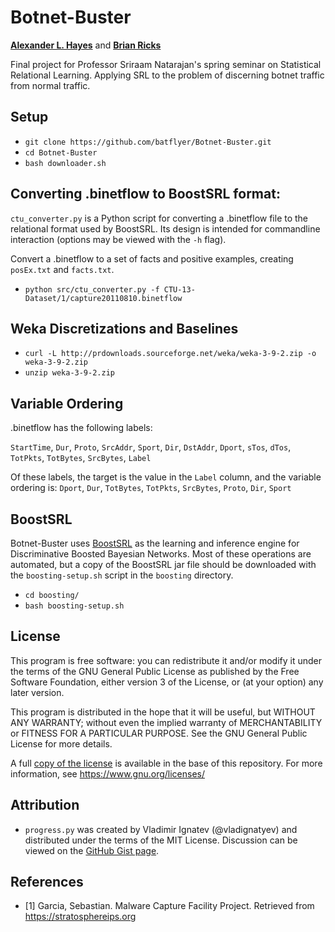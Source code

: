 # Botnet-Buster

**[Alexander L. Hayes](https://github.com/batflyer)** and **[Brian Ricks](https://github.com/absolutefunk)**

Final project for Professor Sriraam Natarajan's spring seminar on Statistical Relational Learning. Applying SRL to the problem of discerning botnet traffic from normal traffic.

## Setup

* `git clone https://github.com/batflyer/Botnet-Buster.git`
* `cd Botnet-Buster`
* `bash downloader.sh`

## Converting .binetflow to BoostSRL format:

`ctu_converter.py` is a Python script for converting a .binetflow file to the relational format used by BoostSRL. Its design is intended for commandline interaction (options may be viewed with the `-h` flag).

Convert a .binetflow to a set of facts and positive examples, creating `posEx.txt` and `facts.txt`.

* `python src/ctu_converter.py -f CTU-13-Dataset/1/capture20110810.binetflow`

## Weka Discretizations and Baselines

* `curl -L http://prdownloads.sourceforge.net/weka/weka-3-9-2.zip -o weka-3-9-2.zip`
* `unzip weka-3-9-2.zip`

## Variable Ordering

.binetflow has the following labels:

`StartTime`, `Dur`, `Proto`, `SrcAddr`, `Sport`, `Dir`, `DstAddr`, `Dport`, `sTos`, `dTos`, `TotPkts`, `TotBytes`, `SrcBytes`, `Label`

Of these labels, the target is the value in the `Label` column, and the variable ordering is: `Dport`, `Dur`, `TotBytes`, `TotPkts`, `SrcBytes`, `Proto`, `Dir`, `Sport`

## BoostSRL

Botnet-Buster uses [BoostSRL](https://github.com/starling-lab/BoostSRL) as the learning and inference engine for Discriminative Boosted Bayesian Networks. Most of these operations are automated, but a copy of the BoostSRL jar file should be downloaded with the `boosting-setup.sh` script in the `boosting` directory.

* `cd boosting/`
* `bash boosting-setup.sh`

## License

This program is free software: you can redistribute it and/or modify it under the terms of the GNU General Public License as published by the Free Software Foundation, either version 3 of the License, or (at your option) any later version.

This program is distributed in the hope that it will be useful, but WITHOUT ANY WARRANTY; without even the implied warranty of MERCHANTABILITY or FITNESS FOR A PARTICULAR PURPOSE. See the GNU General Public License for more details.

A full [copy of the license](https://github.com/batflyer/Botnet-Buster/blob/master/LICENSE) is available in the base of this repository. For more information, see https://www.gnu.org/licenses/

## Attribution

* `progress.py` was created by Vladimir Ignatev (@vladignatyev) and distributed under the terms of the MIT License. Discussion can be viewed on the [GitHub Gist page](https://gist.github.com/vladignatyev/06860ec2040cb497f0f3).

## References

* [1] Garcia, Sebastian. Malware Capture Facility Project. Retrieved from https://stratosphereips.org
